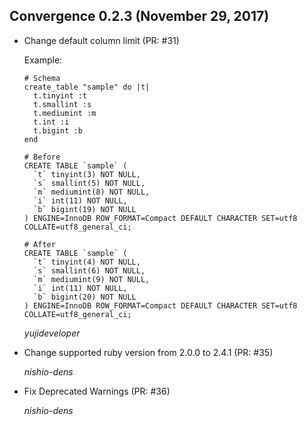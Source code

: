 ## Convergence 0.2.3 (November 29, 2017) ##

* Change default column limit (PR: #31)

  Example:
      
      # Schema
      create_table "sample" do |t|
        t.tinyint :t
        t.smallint :s
        t.mediumint :m
        t.int :i
        t.bigint :b
      end

      # Before
      CREATE TABLE `sample` (
        `t` tinyint(3) NOT NULL,
        `s` smallint(5) NOT NULL,
        `m` mediumint(8) NOT NULL,
        `i` int(11) NOT NULL,
        `b` bigint(19) NOT NULL
      ) ENGINE=InnoDB ROW_FORMAT=Compact DEFAULT CHARACTER SET=utf8 COLLATE=utf8_general_ci;

      # After
      CREATE TABLE `sample` (
        `t` tinyint(4) NOT NULL,
        `s` smallint(6) NOT NULL,
        `m` mediumint(9) NOT NULL,
        `i` int(11) NOT NULL,
        `b` bigint(20) NOT NULL
      ) ENGINE=InnoDB ROW_FORMAT=Compact DEFAULT CHARACTER SET=utf8 COLLATE=utf8_general_ci;

  *yujideveloper*

* Change supported ruby version from 2.0.0 to 2.4.1 (PR: #35)

  *nishio-dens*

* Fix Deprecated Warnings (PR: #36)

  *nishio-dens*
